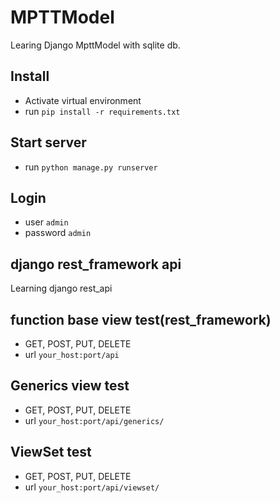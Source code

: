 # MPTTModel
Learing Django MpttModel with sqlite db.

## Install
* Activate virtual environment
* run `pip install -r requirements.txt`

## Start server
* run `python manage.py runserver` 

## Login

* user `admin`
* password `admin`
## django rest_framework api
Learning django rest_api

## function base view test(rest_framework)
* GET, POST, PUT, DELETE
* url `your_host:port/api` 

## Generics view test
* GET, POST, PUT, DELETE
* url `your_host:port/api/generics/`

## ViewSet test
* GET, POST, PUT, DELETE
* url `your_host:port/api/viewset/`
